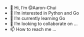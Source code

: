 - 👋 Hi, I’m @Aaron-Chui
- 👀 I’m interested in Python and Go
- 🌱 I’m currently learning Go
- 💞️ I’m looking to collaborate on ...
- 📫 How to reach me ...

<!---
Aaron-Chui/Aaron-Chui is a ✨ special ✨ repository because its `README.md` (this file) appears on your GitHub profile.
You can click the Preview link to take a look at your changes.
--->

